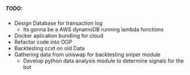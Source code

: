 ##### TODO:

- Design Database for transaction log
    - Its gonna be a AWS dynamoDB running lambda functions
- Docker aplication bundling for cloud
- Refactor code into OOP
- Backtesting ccxt on old Data
- Gathering data from uniswap for backtesting sniper module
    - Develop python data analysis module to determine signals for the bot